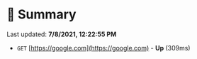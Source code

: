 # 📖 Summary
Last updated: **7/8/2021, 12:22:55 PM**

- `GET` [https://google.com](https://google.com) - **Up** (309ms)
